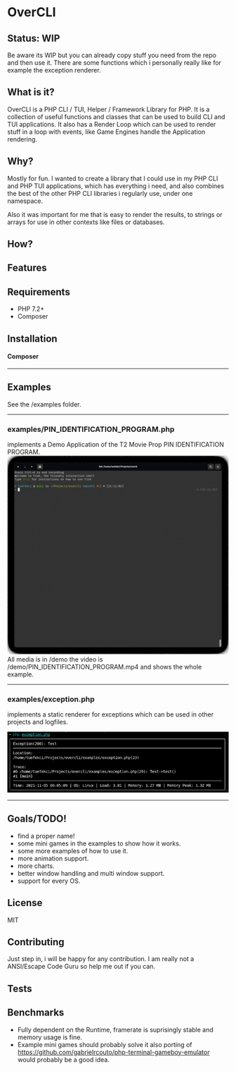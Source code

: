 # OverCLI

## Status: WIP
Be aware its WIP but you can already copy stuff you need from the repo and then use it. There are some functions which i personally really like for example the exception renderer.

## What is it?
OverCLI is a PHP CLI / TUI, Helper / Framework Library for PHP. It is a collection of useful functions and classes that can be used to build CLI and TUI applications. It also has a Render Loop which can be used to render stuff in a loop with events, like Game Engines handle the Application rendering.

## Why?
Mostly for fun. I wanted to create a library that I could use in my PHP CLI and PHP TUI applications, which has everything i need, and also combines the best of the other PHP CLI libraries i regularly use, under one namespace. 

Also it was important for me that is easy to render the results, to strings or arrays for use in other contexts like files or databases.

## How?	

## Features

## Requirements
- PHP 7.2+
- Composer

## Installation

#### Composer

---

## Examples
See the /examples folder.

---

### examples/PIN_IDENTIFICATION_PROGRAM.php 
implements a Demo Application of the T2 Movie Prop PIN IDENTIFICATION PROGRAM.
<img src="https://github.com/tuefekci/overcli/raw/main/demo/PIN_IDENTIFICATION_PROGRAM.gif" />
All media is in /demo the video is /demo/PIN_IDENTIFICATION_PROGRAM.mp4 and shows the whole example.

---

### examples/exception.php 
implements a static renderer for exceptions which can be used in other projects and logfiles.

<img src="https://github.com/tuefekci/overcli/raw/main/demo/exception.png" />

---

## Goals/TODO!
- find a proper name!
- some mini games in the examples to show how it works. 
- some more examples of how to use it.
- more animation support.
- more charts.
- better window handling and multi window support.
- support for every OS.





## License
MIT

## Contributing
Just step in, i will be happy for any contribution. I am really not a ANSI/Escape Code Guru so help me out if you can.

## Tests


## Benchmarks
- Fully dependent on the Runtime, framerate is suprisingly stable and memory usage is fine.
- Example mini games should probably solve it also porting of https://github.com/gabrielrcouto/php-terminal-gameboy-emulator would probably be a good idea.